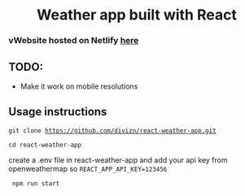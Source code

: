 <h1 align=center>Weather app built with React</h1>

### vWebsite hosted on Netlify [here](https://chipper-nougat-f6362a.netlify.app)


<h2>TODO:</h2>

- Make it work on mobile resolutions

<h2> Usage instructions</h2>

<code>git clone https://github.com/divizn/react-weather-app.git</code>

<code>cd react-weather-app</code>

create a .env file in react-weather-app and add your api key from openweathermap so <code>REACT_APP_API_KEY=123456</code>

<code> npm run start</code>
